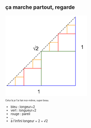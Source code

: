 ### ça marche partout, regarde

<img src="markdown/courbelimite/sqrt2.png" style="background-color: white; height: 250px"/>

<p style="font-size: 50%">Celui là je l'ai fait moi-même, super beau.</p>

<ul style="font-size: 70%">
<li class="fragment"> bleu : longeur=2</li>
<li class="fragment"> vert : longueur=2</li>
<li class="fragment"> rouge : pareil</li>
<li class="fragment"> ...</li>
<li class="fragment"> à l'infini longeur = 2 = √2</li>
</ul>
